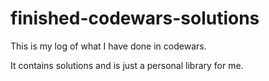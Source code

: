 # finished-codewars-solutions

This is my log of what I have done in codewars.

It contains solutions and is just a personal library for me.





